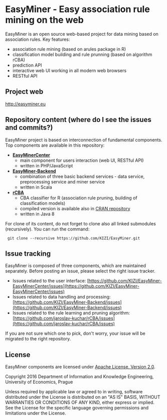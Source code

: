 # EasyMiner - Easy association rule mining on the web

EasyMiner is an open source web-based project for data mining based on association rules.
Key features:
- association rule mining (based on arules package in R)
- classification model building and rule prunning (based on algorithm rCBA)
- prediction API
- interactive web UI working in all modern web browsers
- RESTful API

## Project web
http://easyminer.eu

## Repository content (where do I see the issues and commits?)
EasyMiner project is based on interconnection of fundamental components. Top components are available in this repository:
- **[EasyMinerCenter](https://github.com/KIZI/EasyMiner-EasyMinerCenter)**
  - main component for users interaction (web UI, RESTful API)
  - written in PHP/JavaScript 
- **[EasyMiner-Backend](https://github.com/KIZI/EasyMiner-Backend)**
  - combination of three basic backend services - data service, preprocessing service and miner service
  - written in Scala
- **[rCBA](https://github.com/jaroslav-kuchar/rCBA)**
  - CBA classifier for R (association rule pruning, building of classification models)
  - compiled version is available also in [CRAN repository](https://cran.r-project.org/web/packages/rCBA/index.html)
  - written in Java 8

For clone of its content, do not forget to clone also all linked submodules (recursively). You can run the command:
```git
 git clone --recursive https://github.com/KIZI/EasyMiner.git 
```
## Issue tracking
EasyMiner is composed of three components, which are maintained separately. Before posting an issue, please select the right issue tracker. 
- Issues related to the user interface: [https://github.com/KIZI/EasyMiner-EasyMinerCenter/issues](https://github.com/KIZI/EasyMiner-EasyMinerCenter/issues)
- Issues related to data handling and processing:  [https://github.com/KIZI/EasyMiner-Backend/issues](https://github.com/KIZI/EasyMiner-Backend/issues)
- Issues related to the rule learning and pruning algorithm: [https://github.com/jaroslav-kuchar/rCBA/issues](https://github.com/jaroslav-kuchar/rCBA/issues)

If you are not sure which one to pick, don't worry, your issue will be migrated to the right repository.
## License
EasyMiner components are licensed under [Apache License, Version 2.0](http://www.apache.org/licenses/LICENSE-2.0). 

Copyright 2016 Department of Information and Knowledge Engineering, University of Economics, Prague

Unless required by applicable law or agreed to in writing, software
distributed under the License is distributed on an "AS IS" BASIS,
WITHOUT WARRANTIES OR CONDITIONS OF ANY KIND, either express or implied.
See the License for the specific language governing permissions and
limitations under the License.
